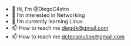 - 👋 Hi, I’m @DiegoC4stro
- 👀 I’m interested in Networking
- 🌱 I’m currently learning Linux
- 📫 How to reach me diegdk@gmail.com
- 📫 How to reach me dctecsolution@gmail.com


<!---
DiegoC4stro/DiegoC4stro is a ✨ special ✨ repository because its `README.md` (this file) appears on your GitHub profile.
You can click the Preview link to take a look at your changes.
--->
